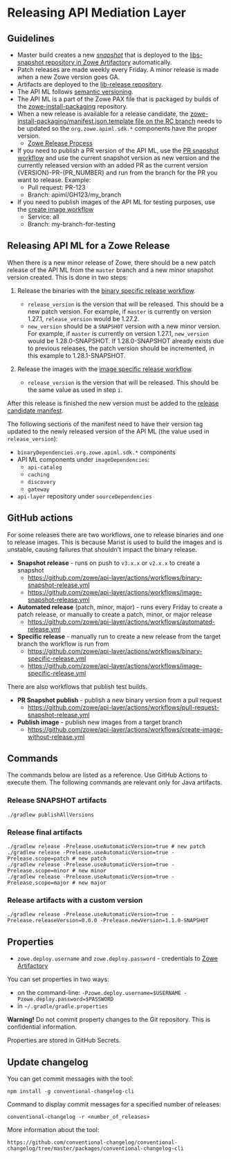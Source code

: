 # Releasing API Mediation Layer

## Guidelines

- Master build creates a new [_snapshot_](https://stackoverflow.com/questions/5901378/what-exactly-is-a-maven-snapshot-and-why-do-we-need-it) that is deployed to the [libs-snapshot repository in Zowe Artifactory](https://zowe.jfrog.io/zowe/libs-snapshot/org/zowe/apiml/sdk/ ) automatically.
- Patch releases are made weekly every Friday. A minor release is made when a new Zowe version goes GA.
- Artifacts are deployed to the [lib-release repository](https://zowe.jfrog.io/zowe/libs-release/org/zowe/apiml/sdk/).
- The API ML follows [semantic versioning](https://semver.org/).
- The API ML is a part of the Zowe PAX file that is packaged by builds of the [zowe-install-packaging](https://github.com/zowe/zowe-install-packaging/) repository.
- When a new release is available for a release candidate, the [zowe-install-packaging/manifest.json.template file on the RC branch](https://github.com/zowe/zowe-install-packaging/blob/rc/manifest.json.template) needs to be updated so the `org.zowe.apiml.sdk.*` components have the proper version.
  - [Zowe Release Process](https://github.com/zowe/community/blob/master/Technical-Steering-Committee/release.md)
- If you need to publish a PR version of the API ML, use the [PR snapshot workflow](https://github.com/zowe/api-layer/actions/workflows/pull-request-snapshot-release.yml) and use the current snapshot version as new version and the currently released version with an added PR as the current version {VERSION}-PR-{PR_NUMBER} and run from the branch for the PR you want to release. Example:
  - Pull request: PR-123
  - Branch: apiml/GH123/my_branch
- If you need to publish images of the API ML for testing purposes, use the [create image workflow](https://github.com/zowe/api-layer/actions/workflows/create-image-without-release.yml)
  - Service: all
  - Branch: my-branch-for-testing

## Releasing API ML for a Zowe Release

When there is a new minor release of Zowe, there should be a new patch release of the API ML from the `master` branch and a new minor snapshot version created.
This is done in two steps:
 
1. Release the binaries with the [binary specific release workflow](https://github.com/zowe/api-layer/actions/workflows/binary-specific-release.yml).
    * `release_version` is the version that will be released. This should be a new patch version. For example, if `master` is currently on version 1.27.1, `release_version` would be 1.27.2.
    * `new_version` should be a `SNAPSHOT` version with a new minor version. For example, if `master` is currently on version 1.27.1, `new_version` would be 1.28.0-SNAPSHOT.
      If 1.28.0-SNAPSHOT already exists due to previous releases, the patch version should be incremented, in this example to 1.28.1-SNAPSHOT.

2. Release the images with the [image specific release workflow](https://github.com/zowe/api-layer/actions/workflows/image-specific-release.yml).
    * `release_version` is the version that will be released. This should be the same value as used in step `i`.

After this release is finished the new version must be added to the [release candidate manifest](https://github.com/zowe/zowe-install-packaging/blob/rc/manifest.json.template).

The following sections of the manifest need to have their version tag updated to the newly released version of the API ML (the value used in `release_version`):
* `binaryDependencies.org.zowe.apiml.sdk.*` components
* API ML components under `imageDependencies`:
  * `api-catalog`
  * `caching`
  * `discovery`
  * `gateway`
* `api-layer` repository under `sourceDependencies`
  
## GitHub actions

For some releases there are two workflows, one to release binaries and one to release images. This is because Marist is used to build the images and is unstable,
causing failures that shouldn't impact the binary release.

- **Snapshot release** - runs on push to `v3.x.x` or `v2.x.x` to create a snapshot
  - https://github.com/zowe/api-layer/actions/workflows/binary-snapshot-release.yml
  - https://github.com/zowe/api-layer/actions/workflows/image-snapshot-release.yml
- **Automated release** (patch, minor, major) - runs every Friday to create a patch release, or manually to create a patch, minor, or major release
  - https://github.com/zowe/api-layer/actions/workflows/automated-release.yml
- **Specific release** - manually run to create a new release from the target branch the workflow is run from 
  - https://github.com/zowe/api-layer/actions/workflows/binary-specific-release.yml
  - https://github.com/zowe/api-layer/actions/workflows/image-specific-release.yml

There are also workflows that publish test builds.

- **PR Snapshot publish** - publish a new binary version from a pull request
  - https://github.com/zowe/api-layer/actions/workflows/pull-request-snapshot-release.yml
- **Publish image** - publish new images from a target branch
    - https://github.com/zowe/api-layer/actions/workflows/create-image-without-release.yml

## Commands

The commands below are listed as a reference. Use GitHub Actions to execute them. The following commands are relevant only for Java artifacts. 

### Release SNAPSHOT artifacts

```shell
./gradlew publishAllVersions
```

### Release final artifacts

```shell
./gradlew release -Prelease.useAutomaticVersion=true # new patch
./gradlew release -Prelease.useAutomaticVersion=true -Prelease.scope=patch # new patch
./gradlew release -Prelease.useAutomaticVersion=true -Prelease.scope=minor # new minor
./gradlew release -Prelease.useAutomaticVersion=true -Prelease.scope=major # new major
```

### Release artifacts with a custom version

```shell
./gradlew release -Prelease.useAutomaticVersion=true -Prelease.releaseVersion=0.0.0 -Prelease.newVersion=1.1.0-SNAPSHOT
```

## Properties

- `zowe.deploy.username` and `zowe.deploy.password` - credentials to [Zowe Artifactory](https://zowe.jfrog.io/)

You can set properties in two ways:

- on the command-line: `-Pzowe.deploy.username=$USERNAME -Pzowe.deploy.password=$PASSWORD`
- in `~/.gradle/gradle.properties`

**Warning!** Do not commit property changes to the Git repository. This is confidential information.

Properties are stored in GitHub Secrets.

## Update changelog

You can get commit messages with the tool:

`npm install -g conventional-changelog-cli`

Command to display commit messages for a specified number of releases:

`conventional-changelog -r <number_of_releases>`

More information about the tool:

`https://github.com/conventional-changelog/conventional-changelog/tree/master/packages/conventional-changelog-cli`
